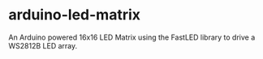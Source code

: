 # arduino-led-matrix
 An Arduino powered 16x16 LED Matrix using the FastLED library to drive a WS2812B LED array.
